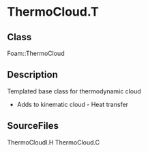 # ThermoCloud.T 
## Class
Foam::ThermoCloud

## Description
Templated base class for thermodynamic cloud

- Adds to kinematic cloud
      - Heat transfer

## SourceFiles
ThermoCloudI.H
ThermoCloud.C

